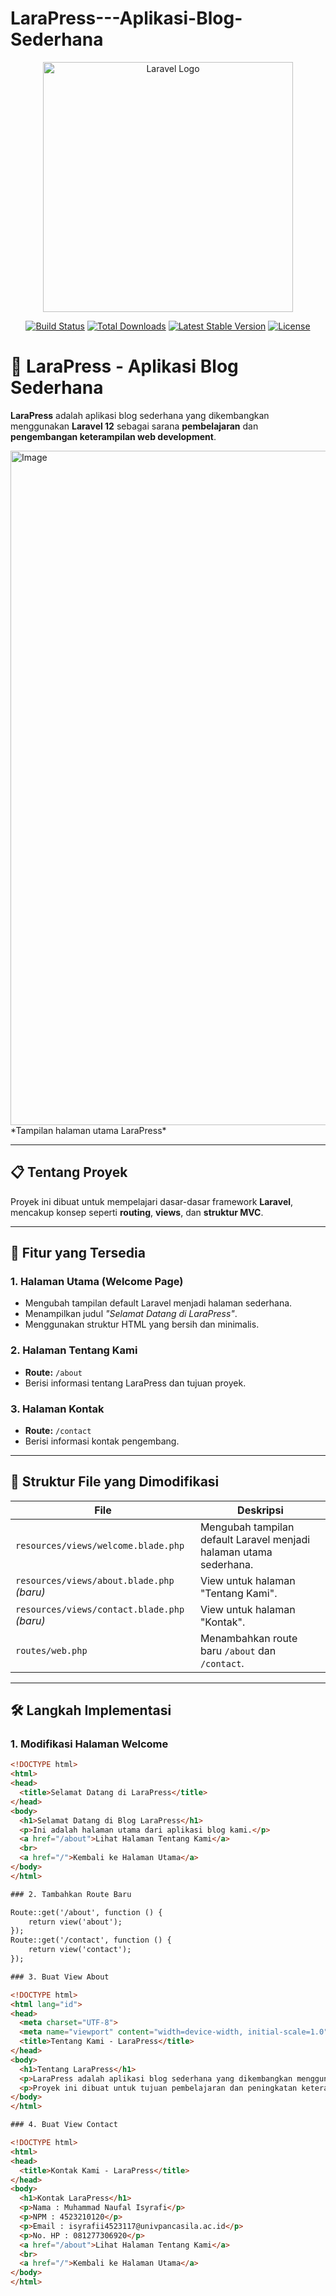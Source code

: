 # LaraPress---Aplikasi-Blog-Sederhana
<p align="center">
  <a href="https://laravel.com" target="_blank">
    <img src="https://raw.githubusercontent.com/laravel/art/master/logo-lockup/5%20SVG/2%20CMYK/1%20Full%20Color/laravel-logolockup-cmyk-red.svg" width="400" alt="Laravel Logo">
  </a>
</p>

<p align="center">
  <a href="https://github.com/laravel/framework/actions"><img src="https://github.com/laravel/framework/workflows/tests/badge.svg" alt="Build Status"></a>
  <a href="https://packagist.org/packages/laravel/framework"><img src="https://img.shields.io/packagist/dt/laravel/framework" alt="Total Downloads"></a>
  <a href="https://packagist.org/packages/laravel/framework"><img src="https://img.shields.io/packagist/v/laravel/framework" alt="Latest Stable Version"></a>
  <a href="https://packagist.org/packages/laravel/framework"><img src="https://img.shields.io/packagist/l/laravel/framework" alt="License"></a>
</p>

# 📰 LaraPress - Aplikasi Blog Sederhana

**LaraPress** adalah aplikasi blog sederhana yang dikembangkan menggunakan **Laravel 12** sebagai sarana **pembelajaran** dan **pengembangan keterampilan web development**.

<img width="1919" height="1079" alt="Image" src="https://github.com/user-attachments/assets/4335f29c-374c-4d1c-bc41-1dd364c3534f" />
*Tampilan halaman utama LaraPress*

---

## 📋 Tentang Proyek

Proyek ini dibuat untuk mempelajari dasar-dasar framework **Laravel**, mencakup konsep seperti **routing**, **views**, dan **struktur MVC**.

---

## 🚀 Fitur yang Tersedia

### 1. Halaman Utama (Welcome Page)
- Mengubah tampilan default Laravel menjadi halaman sederhana.
- Menampilkan judul *"Selamat Datang di LaraPress"*.
- Menggunakan struktur HTML yang bersih dan minimalis.

### 2. Halaman Tentang Kami
- **Route:** `/about`
- Berisi informasi tentang LaraPress dan tujuan proyek.

### 3. Halaman Kontak
- **Route:** `/contact`
- Berisi informasi kontak pengembang.

---

## 📁 Struktur File yang Dimodifikasi

| File | Deskripsi |
|------|-----------|
| `resources/views/welcome.blade.php` | Mengubah tampilan default Laravel menjadi halaman utama sederhana. |
| `resources/views/about.blade.php` *(baru)* | View untuk halaman "Tentang Kami". |
| `resources/views/contact.blade.php` *(baru)* | View untuk halaman "Kontak". |
| `routes/web.php` | Menambahkan route baru `/about` dan `/contact`. |

---

## 🛠️ Langkah Implementasi

### 1. Modifikasi Halaman Welcome

```html
<!DOCTYPE html>
<html>
<head>
  <title>Selamat Datang di LaraPress</title>
</head>
<body>
  <h1>Selamat Datang di Blog LaraPress</h1>
  <p>Ini adalah halaman utama dari aplikasi blog kami.</p>
  <a href="/about">Lihat Halaman Tentang Kami</a>
  <br>
  <a href="/">Kembali ke Halaman Utama</a>
</body>
</html>

### 2. Tambahkan Route Baru

Route::get('/about', function () {
    return view('about');
});
Route::get('/contact', function () {
    return view('contact');
});

### 3. Buat View About

<!DOCTYPE html>
<html lang="id">
<head>
  <meta charset="UTF-8">
  <meta name="viewport" content="width=device-width, initial-scale=1.0">
  <title>Tentang Kami - LaraPress</title>
</head>
<body>
  <h1>Tentang LaraPress</h1>
  <p>LaraPress adalah aplikasi blog sederhana yang dikembangkan menggunakan Laravel 12.</p>
  <p>Proyek ini dibuat untuk tujuan pembelajaran dan peningkatan keterampilan web development.</p>
</body>
</html>

### 4. Buat View Contact

<!DOCTYPE html>
<html>
<head>
  <title>Kontak Kami - LaraPress</title>
</head>
<body>
  <h1>Kontak LaraPress</h1>
  <p>Nama : Muhammad Naufal Isyrafi</p>
  <p>NPM : 4523210120</p>
  <p>Email : isyrafii4523117@univpancasila.ac.id</p>
  <p>No. HP : 081277306920</p>
  <a href="/about">Lihat Halaman Tentang Kami</a>
  <br>
  <a href="/">Kembali ke Halaman Utama</a>
</body>
</html>
